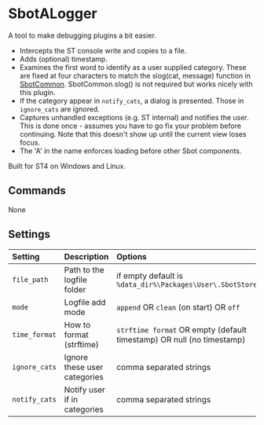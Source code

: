 # SbotALogger

A tool to make debugging plugins a bit easier.

- Intercepts the ST console write and copies to a file.
- Adds (optional) timestamp.
- Examines the first word to identify as a user supplied category. These are fixed at
  four characters to match the slog(cat, message) function in [SbotCommon](https://github.com/cepthomas/SbotCommon).
  SbotCommon.slog() is not required but works nicely with this plugin.
- If the category appear in `notify_cats`, a dialog is presented. Those in `ignore_cats` are ignored.
- Captures unhandled exceptions (e.g. ST internal) and notifies the user. This is done once - assumes you have to go fix your problem before continuing.
  Note that this doesn't show up until the current view loses focus.
- The 'A' in the name enforces loading before other Sbot components.


Built for ST4 on Windows and Linux.

## Commands

None


## Settings

| Setting            | Description                     | Options   |
| :--------          | :-------                        | :------   |
| `file_path`        | Path to the logfile folder      | if empty default is `%data_dir%\Packages\User\.SbotStore` |
| `mode`             | Logfile add mode                | `append` OR `clean` (on start) OR `off` |
| `time_format`      | How to format (strftime)        | `strftime format` OR empty (default timestamp) OR null (no timestamp) |
| `ignore_cats`      | Ignore these user categories    | comma separated strings |
| `notify_cats`      | Notify user if in categories    | comma separated strings |
